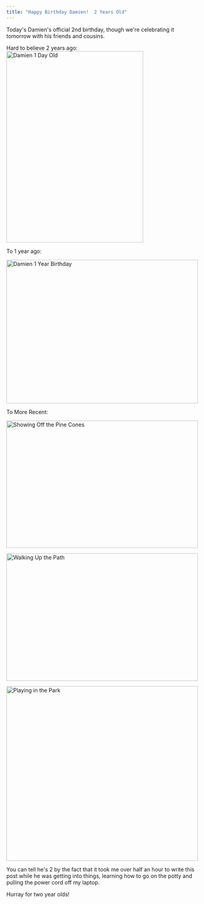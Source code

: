 ```yaml
---
title: "Happy Birthday Damien!  2 Years Old"
---
```

<p>Today's Damien's official 2nd birthday, though we're celebrating it tomorrow with his friends and cousins.</p>
<p>Hard to believe 2 years ago:<br />
<img src="http://www.mennoboy.com/farawaysoclose/wp-content/uploads/2009/06/628147694_d7a1600663.jpg" alt="Damien 1 Day Old" title="Damien 1 Day Old" width="357" height="500" class="aligncenter size-full wp-image-1717" /></p>
<p>To 1 year ago:</p>
<p><img src="http://www.mennoboy.com/farawaysoclose/wp-content/uploads/2009/06/2619304025_b2733df1e5.jpg" alt="Damien 1 Year Birthday" title="Damien 1 Year Birthday" width="500" height="375" class="aligncenter size-full wp-image-1718" /></p>
<p>To More Recent:</p>
<p><img src="http://www.mennoboy.com/farawaysoclose/wp-content/uploads/2009/06/3491296733_1d80941539.jpg" alt="Showing Off the Pine Cones" title="Showing Off the Pine Cones" width="500" height="333" class="aligncenter size-full wp-image-1719" /></p>
<p><img src="http://www.mennoboy.com/farawaysoclose/wp-content/uploads/2009/06/3492110188_2fb51e0d9e.jpg" alt="Walking Up the Path" title="Walking Up the Path" width="500" height="333" class="aligncenter size-full wp-image-1720" /></p>
<p><img src="http://www.mennoboy.com/farawaysoclose/wp-content/uploads/2009/06/3494376987_f6a646ba58.jpg" alt="Playing in the Park" title="Playing in the Park" width="500" height="456" class="aligncenter size-full wp-image-1721" /></p>
<p>You can tell he's 2 by the fact that it took me over half an hour to write this post while he was getting into things, learning how to go on the potty and pulling the power cord off my laptop.</p>
<p>Hurray for two year olds!</p>
